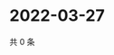# 2022-03-27

共 0 条

<!-- BEGIN WEIBO -->
<!-- 最后更新时间 Sun Mar 27 2022 16:17:11 GMT+0800 (China Standard Time) -->

<!-- END WEIBO -->
